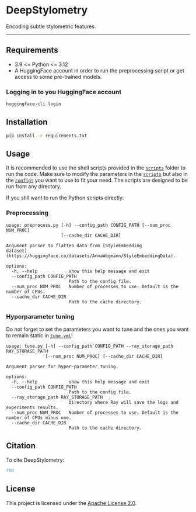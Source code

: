 # DeepStylometry

Encoding subtle stylometric features.

---

## Requirements

- 3.9 <= Python <= 3.12
- A HuggingFace account in order to run the preprocessing script or get access to some pre-trained models.

### Logging in to you HuggingFace account

```bash
huggingface-cli login
```

## Installation

```bash
pip install -r requirements.txt
```

## Usage

It is recommended to use the shell scripts provided in the [`scripts`](./scripts) folder to run the code.
Make sure to modify the parameters in the [`scripts`](./scripts) but also in the [`configs`](./configs) you want to use to fit your need.
The scripts are designed to be run from any directory.

If you still want to run the Python scripts directly:

### Preprocessing

```
usage: preprocess.py [-h] --config_path CONFIG_PATH [--num_proc NUM_PROC]
                     [--cache_dir CACHE_DIR]

Argument parser to flatten data from [StyleEmbedding
dataset](https://huggingface.co/datasets/AnnaWegmann/StyleEmbeddingData).

options:
  -h, --help            show this help message and exit
  --config_path CONFIG_PATH
                        Path to the config file.
  --num_proc NUM_PROC   Number of processes to use. Default is the number of CPUs.
  --cache_dir CACHE_DIR
                        Path to the cache directory.
```

### Hyperparameter tuning

Do not forget to set the parameters you want to tune and the ones you want to remain static in [`tune.yml`](./configs/tune.yml)!

```
usage: tune.py [-h] --config_path CONFIG_PATH --ray_storage_path RAY_STORAGE_PATH
               [--num_proc NUM_PROC] [--cache_dir CACHE_DIR]

Argument parser for hyper-parameter tuning.

options:
  -h, --help            show this help message and exit
  --config_path CONFIG_PATH
                        Path to the config file.
  --ray_storage_path RAY_STORAGE_PATH
                        Directory where Ray will save the logs and experiments results.
  --num_proc NUM_PROC   Number of processes to use. Default is the number of CPUs minus one.
  --cache_dir CACHE_DIR
                        Path to the cache directory.
```

## Citation

To cite DeepStylometry:

```bib
TBD
```

## License

This project is licensed under the [Apache License 2.0](LICENSE).
